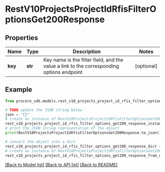 # RestV10ProjectsProjectIdRfisFilterOptionsGet200Response


## Properties

Name | Type | Description | Notes
------------ | ------------- | ------------- | -------------
**key** | **str** | Key name is the filter field, and the value a link to the corresponding options endpoint | [optional] 

## Example

```python
from procore_sdk.models.rest_v10_projects_project_id_rfis_filter_options_get200_response import RestV10ProjectsProjectIdRfisFilterOptionsGet200Response

# TODO update the JSON string below
json = "{}"
# create an instance of RestV10ProjectsProjectIdRfisFilterOptionsGet200Response from a JSON string
rest_v10_projects_project_id_rfis_filter_options_get200_response_instance = RestV10ProjectsProjectIdRfisFilterOptionsGet200Response.from_json(json)
# print the JSON string representation of the object
print(RestV10ProjectsProjectIdRfisFilterOptionsGet200Response.to_json())

# convert the object into a dict
rest_v10_projects_project_id_rfis_filter_options_get200_response_dict = rest_v10_projects_project_id_rfis_filter_options_get200_response_instance.to_dict()
# create an instance of RestV10ProjectsProjectIdRfisFilterOptionsGet200Response from a dict
rest_v10_projects_project_id_rfis_filter_options_get200_response_from_dict = RestV10ProjectsProjectIdRfisFilterOptionsGet200Response.from_dict(rest_v10_projects_project_id_rfis_filter_options_get200_response_dict)
```
[[Back to Model list]](../README.md#documentation-for-models) [[Back to API list]](../README.md#documentation-for-api-endpoints) [[Back to README]](../README.md)


